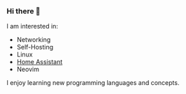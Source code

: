 ### Hi there 👋

I am interested in:
- Networking
- Self-Hosting
- Linux
- [Home Assistant](https://www.home-assistant.io/)
- Neovim

I enjoy learning new programming languages and concepts.

<!--
**prochri/prochri** is a ✨ _special_ ✨ repository because its `README.md` (this file) appears on your GitHub profile.

Here are some ideas to get you started:

- 🔭 I’m currently working on ...
- 🌱 I’m currently learning ...
- 👯 I’m looking to collaborate on ...
- 🤔 I’m looking for help with ...
- 💬 Ask me about ...
- 📫 How to reach me: ...
- 😄 Pronouns: ...
- ⚡ Fun fact: ...
-->
